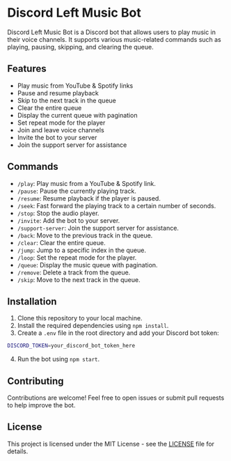 # Discord Left Music Bot

Discord Left Music Bot is a Discord bot that allows users to play music in their voice channels. It supports various music-related commands such as playing, pausing, skipping, and clearing the queue.

## Features

- Play music from YouTube & Spotify links
- Pause and resume playback
- Skip to the next track in the queue
- Clear the entire queue
- Display the current queue with pagination
- Set repeat mode for the player
- Join and leave voice channels
- Invite the bot to your server
- Join the support server for assistance

## Commands

- `/play`: Play music from a YouTube & Spotify link.
- `/pause`: Pause the currently playing track.
- `/resume`: Resume playback if the player is paused.
- `/seek`: Fast forward the playing track to a certain number of seconds.
- `/stop`: Stop the audio player.
- `/invite`: Add the bot to your server.
- `/support-server`: Join the support server for assistance.
- `/back`: Move to the previous track in the queue.
- `/clear`: Clear the entire queue.
- `/jump`: Jump to a specific index in the queue.
- `/loop`: Set the repeat mode for the player.
- `/queue`: Display the music queue with pagination.
- `/remove`: Delete a track from the queue.
- `/skip`: Move to the next track in the queue.

## Installation

1. Clone this repository to your local machine.
2. Install the required dependencies using `npm install`.
3. Create a `.env` file in the root directory and add your Discord bot token:
```bash
DISCORD_TOKEN=your_discord_bot_token_here
```
4. Run the bot using `npm start`.

## Contributing

Contributions are welcome! Feel free to open issues or submit pull requests to help improve the bot.

## License

This project is licensed under the MIT License - see the [LICENSE](LICENSE) file for details.



